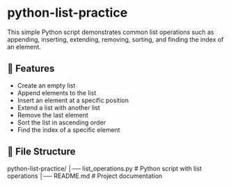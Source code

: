 # python-list-practice
This simple Python script demonstrates common list operations such as appending, inserting, extending, removing, sorting, and finding the index of an element.

## 🚀 Features
- Create an empty list
- Append elements to the list
- Insert an element at a specific position
- Extend a list with another list
- Remove the last element
- Sort the list in ascending order
- Find the index of a specific element

## 📂 File Structure
python-list-practice/
│── list_operations.py # Python script with list operations
│── README.md # Project documentation

